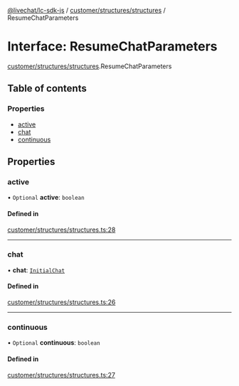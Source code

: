 [@livechat/lc-sdk-js](../README.md) / [customer/structures/structures](../modules/customer_structures_structures.md) / ResumeChatParameters

# Interface: ResumeChatParameters

[customer/structures/structures](../modules/customer_structures_structures.md).ResumeChatParameters

## Table of contents

### Properties

- [active](customer_structures_structures.ResumeChatParameters.md#active)
- [chat](customer_structures_structures.ResumeChatParameters.md#chat)
- [continuous](customer_structures_structures.ResumeChatParameters.md#continuous)

## Properties

### active

• `Optional` **active**: `boolean`

#### Defined in

[customer/structures/structures.ts:28](https://github.com/livechat/lc-sdk-js/blob/125a327/src/customer/structures/structures.ts#L28)

___

### chat

• **chat**: [`InitialChat`](customer_structures_structures.InitialChat.md)

#### Defined in

[customer/structures/structures.ts:26](https://github.com/livechat/lc-sdk-js/blob/125a327/src/customer/structures/structures.ts#L26)

___

### continuous

• `Optional` **continuous**: `boolean`

#### Defined in

[customer/structures/structures.ts:27](https://github.com/livechat/lc-sdk-js/blob/125a327/src/customer/structures/structures.ts#L27)
